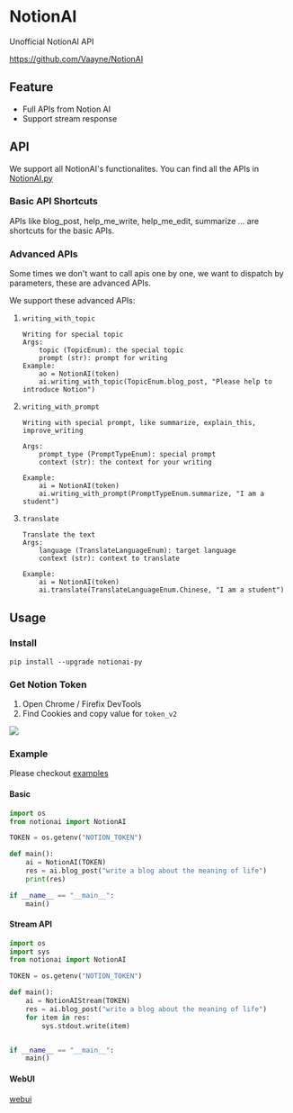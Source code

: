 # NotionAI
Unofficial NotionAI API

https://github.com/Vaayne/NotionAI

## Feature

- Full APIs from Notion AI
- Support stream response

## API

We support all NotionAI's functionalites. You can find all the APIs in [NotionAI.py](./notionai/NotionAI.py)

### Basic API Shortcuts

APIs like blog_post, help_me_write, help_me_edit, summarize ... are shortcuts for the basic APIs.

### Advanced APIs

Some times we don't want to call apis one by one, we want to dispatch by parameters, these are advanced APIs.

We support these advanced APIs:


1. `writing_with_topic`
    ```
    Writing for special topic
    Args:
        topic (TopicEnum): the special topic
        prompt (str): prompt for writing
    Example:
        ao = NotionAI(token)
        ai.writing_with_topic(TopicEnum.blog_post, "Please help to introduce Notion")
    ```
2. `writing_with_prompt`
    ```
    Writing with special prompt, like summarize, explain_this, improve_writing

    Args:
        prompt_type (PromptTypeEnum): special prompt
        context (str): the context for your writing

    Example:
        ai = NotionAI(token)
        ai.writing_with_prompt(PromptTypeEnum.summarize, "I am a student")
    ```
3. `translate`
    ```
    Translate the text
    Args:
        language (TranslateLanguageEnum): target language
        context (str): context to translate

    Example:
        ai = NotionAI(token)
        ai.translate(TranslateLanguageEnum.Chinese, "I am a student")
    ```


## Usage

### Install

```
pip install --upgrade notionai-py
```

### Get Notion Token

1. Open Chrome / Firefix DevTools
2. Find Cookies and copy value for `token_v2`

![](./docs/images/get_notion_token.png)

### Example

Please checkout [examples](./examples/)

#### Basic

```python
import os
from notionai import NotionAI

TOKEN = os.getenv("NOTION_TOKEN")

def main():
    ai = NotionAI(TOKEN)
    res = ai.blog_post("write a blog about the meaning of life")
    print(res)

if __name__ == "__main__":
    main()

```

#### Stream API

```python
import os
import sys
from notionai import NotionAI

TOKEN = os.getenv("NOTION_TOKEN")

def main():
    ai = NotionAIStream(TOKEN)
    res = ai.blog_post("write a blog about the meaning of life")
    for item in res:
        sys.stdout.write(item)


if __name__ == "__main__":
    main()
```


#### WebUI

[webui](./examples/webui/README.md)
